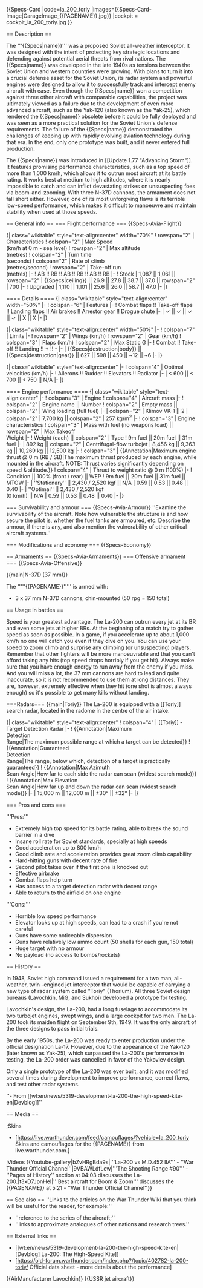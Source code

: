 {{Specs-Card
|code=la_200_toriy
|images={{Specs-Card-Image|GarageImage_{{PAGENAME}}.jpg}}
|cockpit = cockpit_la_200_toriy.jpg
}}

== Description ==
<!-- ''In the description, the first part should be about the history of and the creation and combat usage of the aircraft, as well as its key features. In the second part, tell the reader about the aircraft in the game. Insert a screenshot of the vehicle, so that if the novice player does not remember the vehicle by name, he will immediately understand what kind of vehicle the article is talking about.'' -->
The '''{{Specs|name}}''' was a proposed Soviet all-weather interceptor. It was designed with the intent of protecting key strategic locations and defending against potential aerial threats from rival nations. The {{Specs|name}} was developed in the late 1940s as tensions between the Soviet Union and western countries were growing. With plans to turn it into a crucial defense asset for the Soviet Union, its radar system and powerful engines were designed to allow it to successfully track and intercept enemy aircraft with ease. Even though the {{Specs|name}} won a competition against three other aircraft with comparable capabilities, the project was ultimately viewed as a failure due to the development of even more advanced aircraft, such as the Yak-120 (also known as the Yak-25), which rendered the {{Specs|name}} obsolete before it could be fully deployed and was seen as a more practical solution for the Soviet Union's defense requirements. The failure of the {{Specs|name}} demonstrated the challenges of keeping up with rapidly evolving aviation technology during that era. In the end, only one prototype was built, and it never entered full production.

The {{Specs|name}} was introduced in [[Update 1.77 "Advancing Storm"]]. It features promising performance characteristics, such as a top speed of more than 1,000 km/h, which allows it to outrun most aircraft at its battle rating. It works best at medium to high altitudes, where it is nearly impossible to catch and can inflict devastating strikes on unsuspecting foes via boom-and-zooming. With three N-37D cannons, the armament does not fall short either. However, one of its most unforgiving flaws is its terrible low-speed performance, which makes it difficult to manoeuvre and maintain stability when used at those speeds.

== General info ==
=== Flight performance ===
{{Specs-Avia-Flight}}
<!-- ''Describe how the aircraft behaves in the air. Speed, manoeuvrability, acceleration and allowable loads - these are the most important characteristics of the vehicle.'' -->

{| class="wikitable" style="text-align:center" width="70%"
! rowspan="2" | Characteristics
! colspan="2" | Max Speed<br>(km/h at 0 m - sea level)
! rowspan="2" | Max altitude<br>(metres)
! colspan="2" | Turn time<br>(seconds)
! colspan="2" | Rate of climb<br>(metres/second)
! rowspan="2" | Take-off run<br>(metres)
|-
! AB !! RB !! AB !! RB !! AB !! RB
|-
! Stock
| 1,087 || 1,061 || rowspan="2" | {{Specs|ceiling}} || 26.9 || 27.8 || 38.7 || 37.0 || rowspan="2" | 700
|-
! Upgraded
| 1,110 || 1,101 || 25.6 || 26.0 || 58.7 || 47.0
|-
|}

==== Details ====
{| class="wikitable" style="text-align:center" width="50%"
|-
! colspan="6" | Features
|-
! Combat flaps !! Take-off flaps !! Landing flaps !! Air brakes !! Arrestor gear !! Drogue chute
|-
| ✓ || ✓ || ✓ || ✓ || X || X     <!-- ✓ -->
|-
|}

{| class="wikitable" style="text-align:center" width="50%"
|-
! colspan="7" | Limits
|-
! rowspan="2" | Wings (km/h)
! rowspan="2" | Gear (km/h)
! colspan="3" | Flaps (km/h)
! colspan="2" | Max Static G
|-
! Combat !! Take-off !! Landing !! + !! -
|-
| {{Specs|destruction|body}} || {{Specs|destruction|gear}} || 627 || 598 || 450 || ~12 || ~6
|-
|}

{| class="wikitable" style="text-align:center"
|-
! colspan="4" | Optimal velocities (km/h)
|-
! Ailerons !! Rudder !! Elevators !! Radiator
|-
| < 600 || < 700 || < 750 || N/A
|-
|}

==== Engine performance ====
{| class="wikitable" style="text-align:center"
|-
! colspan="3" | Engine
! colspan="4" | Aircraft mass
|-
! colspan="2" | Engine name || Number
! colspan="2" | Empty mass || colspan="2" | Wing loading (full fuel)
|-
| colspan="2" | Klimov VK-1 || 2
| colspan="2" | 7,700 kg || colspan="2" | 257 kg/m<sup>2</sup>
|-
! colspan="3" | Engine characteristics
! colspan="3" | Mass with fuel (no weapons load) || rowspan="2" | Max Takeoff<br />Weight
|-
! Weight (each) || colspan="2" | Type
! 9m fuel || 20m fuel || 31m fuel
|-
| 892 kg || colspan="2" | Centrifugal-flow turbojet
| 8,456 kg || 9,363 kg || 10,269 kg || 12,500 kg
|-
! colspan="3" | {{Annotation|Maximum engine thrust @ 0 m (RB / SB)|The maximum thrust produced by each engine, while mounted in the aircraft. NOTE: Thrust varies significantly depending on speed & altitude.}}
! colspan="4" | Thrust to weight ratio @ 0 m (100%)
|-
! Condition || 100% (front / rear) || WEP
! 9m fuel || 20m fuel || 31m fuel || MTOW
|-
| ''Stationary'' || 2,430 / 2,520 kgf || N/A
| 0.59 || 0.53 || 0.48 || 0.40
|-
| ''Optimal'' || 2,430 / 2,520 kgf<br />(0 km/h) || N/A
| 0.59 || 0.53 || 0.48 || 0.40
|-
|}

=== Survivability and armour ===
{{Specs-Avia-Armour}}
''Examine the survivability of the aircraft. Note how vulnerable the structure is and how secure the pilot is, whether the fuel tanks are armoured, etc. Describe the armour, if there is any, and also mention the vulnerability of other critical aircraft systems.''

=== Modifications and economy ===
{{Specs-Economy}}

== Armaments ==
{{Specs-Avia-Armaments}}
=== Offensive armament ===
{{Specs-Avia-Offensive}}
<!-- ''Describe the offensive armament of the aircraft, if any. Describe how effective the cannons and machine guns are in a battle, and also what belts or drums are better to use. If there is no offensive weaponry, delete this subsection.'' -->
{{main|N-37D (37 mm)}}

The '''''{{PAGENAME}}''''' is armed with:

* 3 x 37 mm N-37D cannons, chin-mounted (50 rpg = 150 total)

== Usage in battles ==
<!-- ''Describe the tactics of playing in the aircraft, the features of using aircraft in a team and advice on tactics. Refrain from creating a "guide" - do not impose a single point of view, but instead, give the reader food for thought. Examine the most dangerous enemies and give recommendations on fighting them. If necessary, note the specifics of the game in different modes (AB, RB, SB).'' -->

Speed is your greatest advantage. The La-200 can outrun every jet at its BR and even some jets at higher BRs. At the beginning of a match try to gather speed as soon as possible. In a game, if you accelerate up to about 1,000 km/h no one will catch you even if they dive on you. You can use your speed to zoom climb and surprise any climbing (or unsuspecting) players. Remember that other fighters will be more manoeuvrable and that you can't afford taking any hits (top speed drops horribly if you get hit). Always make sure that you have enough energy to run away from the enemy if you miss. And you will miss a lot, the 37 mm cannons are hard to lead and quite inaccurate, so it is not recommended to use them at long distances. They are, however, extremely effective when they hit (one shot is almost always enough) so it's possible to get many kills without landing.

===Radars===
{{main|Toriy}}
The La-200 is equipped with a [[Toriy]] search radar, located in the radome in the centre of the air intake.

{| class="wikitable" style="text-align:center"
! colspan="4" | [[Toriy]] - Target Detection Radar
|-
! {{Annotation|Maximum<br/>Detection<br/>Range|The maximum possible range at which a target can be detected}}
! {{Annotation|Guaranteed<br/>Detection<br/>Range|The range, below which, detection of a target is practically guaranteed}}
! {{Annotation|Max Azimuth<br/>Scan Angle|How far to each side the radar can scan (widest search mode)}}
! {{Annotation|Max Elevation<br/>Scan Angle|How far up and down the radar can scan (widest search mode)}}
|-
| 15,000 m || 12,000 m || ±30° || ±32°
|-
|}

=== Pros and cons ===
<!-- ''Summarise and briefly evaluate the vehicle in terms of its characteristics and combat effectiveness. Mark its pros and cons in the bulleted list. Try not to use more than 6 points for each of the characteristics. Avoid using categorical definitions such as "bad", "good" and the like - use substitutions with softer forms such as "inadequate" and "effective".'' -->

'''Pros:'''

* Extremely high top speed for its battle rating, able to break the sound barrier in a dive
* Insane roll rate for Soviet standards, specially at high speeds
* Good acceleration up to 800 km/h
* Good climb rate and acceleration provides great zoom climb capability
* Hard-hitting guns with decent rate of fire
* Second pilot takes over if the first one is knocked out
* Effective airbrake
* Combat flaps help turn
* Has access to a target detection radar with decent range
* Able to return to the airfield on one engine

'''Cons:'''

* Horrible low speed performance
* Elevator locks up at high speeds, can lead to a crash if you're not careful
* Guns have some noticeable dispersion
* Guns have relatively low ammo count (50 shells for each gun, 150 total)
* Huge target with no armour
* No payload (no access to bombs/rockets)

== History ==
<!-- ''Describe the history of the creation and combat usage of the aircraft in more detail than in the introduction. If the historical reference turns out to be too long, take it to a separate article, taking a link to the article about the vehicle and adding a block "/History" (example: <nowiki>https://wiki.warthunder.com/(Vehicle-name)/History</nowiki>) and add a link to it here using the <code>main</code> template. Be sure to reference text and sources by using <code><nowiki><ref></ref></nowiki></code>, as well as adding them at the end of the article with <code><nowiki><references /></nowiki></code>. This section may also include the vehicle's dev blog entry (if applicable) and the in-game encyclopedia description (under <code><nowiki>=== In-game description ===</nowiki></code>, also if applicable).'' -->

In 1948, Soviet high command issued a requirement for a two man, all-weather, twin -engined jet interceptor that would be capable of carrying a new type of radar system called "Toriy" (Thorium). All three Soviet design bureaus (Lavochkin, MiG, and Sukhoi) developed a prototype for testing.

Lavochkin's design, the La-200, had a long fuselage to accommodate its two turbojet engines, swept wings, and a large cockpit for two men. The La-200 took its maiden flight on September 9th, 1949. It was the only aircraft of the three designs to pass initial trials.

By the early 1950s, the La-200 was ready to enter production under the official designation La-17. However, due to the appearance of the Yak-120 (later known as Yak-25), which surpassed the La-200's performance in testing, the La-200 order was cancelled in favor of the Yakovlev design.

Only a single prototype of the La-200 was ever built, and it was modified several times during development to improve performance, correct flaws, and test other radar systems.

''- From [[wt:en/news/5319-development-la-200-the-high-speed-kite-en|Devblog]]''

== Media ==
<!-- ''Excellent additions to the article would be video guides, screenshots from the game, and photos.'' -->

;Skins

* [https://live.warthunder.com/feed/camouflages/?vehicle=la_200_toriy Skins and camouflages for the {{PAGENAME}} from live.warthunder.com.]

;Videos
{{Youtube-gallery|bZvHRgBda9s|'''La-200 vs M.D.452 IIA''' - ''War Thunder Official Channel''|9VBAWLdfLcw|'''The Shooting Range #90''' - ''Pages of History'' section at 04:03 discusses the La-200.|t3xD7JpnHeI|'''Best aircraft for Boom & Zoom''' discusses the {{PAGENAME}} at 5:21 - ''War Thunder Official Channel''}}

== See also ==
''Links to the articles on the War Thunder Wiki that you think will be useful for the reader, for example:''

* ''reference to the series of the aircraft;''
* ''links to approximate analogues of other nations and research trees.''

== External links ==
<!-- ''Paste links to sources and external resources, such as:''
* ''topic on the official game forum;''
* ''other literature.'' -->

* [[wt:en/news/5319-development-la-200-the-high-speed-kite-en|[Devblog] La-200: The High-Speed Kite]]
* [https://old-forum.warthunder.com/index.php?/topic/402782-la-200-toriy/ Official data sheet - more details about the performance]

{{AirManufacturer Lavochkin}}
{{USSR jet aircraft}}